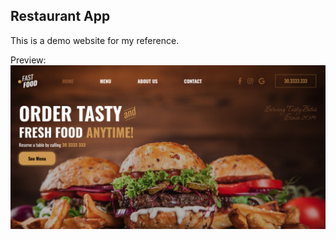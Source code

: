 ## Restaurant App

This is a demo website for my reference.

Preview:
![Preview about website](https://raw.githubusercontent.com/megaseves/restaurant-react/main/demo/preview.jpg)
